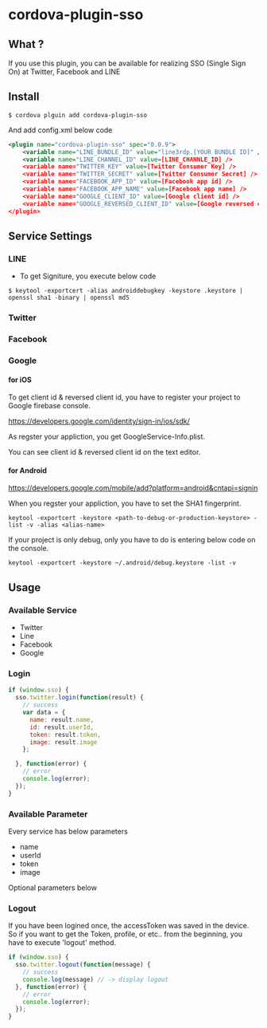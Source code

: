 # cordova-plugin-sso


## What ?

If you use this plugin, you can be available for realizing SSO (Single Sign On) at Twitter, Facebook and LINE

## Install

```
$ cordova plguin add cordova-plugin-sso
```

And add config.xml below code

```xml
<plugin name="cordova-plugin-sso" spec="0.0.9">
    <variable name="LINE_BUNDLE_ID" value="line3rdp.[YOUR BUNDLE ID]" />
    <variable name="LINE_CHANNEL_ID" value=[LINE_CHANNLE_ID] />
    <variable name="TWITTER_KEY" value=[Twitter Consumer Key] />
    <variable name="TWITTER_SECRET" value=[Twitter Consumer Secret] />
    <variable name="FACEBOOK_APP_ID" value=[Facebook app id] />
    <variable name="FACEBOOK_APP_NAME" value=[Facebook app name] />
    <variable name="GOOGLE_CLIENT_ID" value=[Google client id] />
    <variable name="GOOGLE_REVERSED_CLIENT_ID" value=[Google reversed client id] />
</plugin>

```

## Service Settings 

### LINE

- To get Signiture, you execute below code

```
$ keytool -exportcert -alias androiddebugkey -keystore .keystore | openssl sha1 -binary | openssl md5
```

### Twitter

### Facebook


### Google

#### for iOS

To get client id & reversed client id, you have to register your project to Google firebase console.

https://developers.google.com/identity/sign-in/ios/sdk/

As regster your appliction, you get GoogleService-Info.plist.

You can see client id & reversed client id on the text editor.


#### for Android

https://developers.google.com/mobile/add?platform=android&cntapi=signin

When you regster your appliction, you have to set the SHA1 fingerprint.

`keytool -exportcert -keystore <path-to-debug-or-production-keystore> -list -v -alias <alias-name>`

If your project is only debug, only you have to do is entering below code on the console.

`keytool -exportcert -keystore ~/.android/debug.keystore -list -v`



## Usage



### Available Service

- Twitter
- Line
- Facebook
- Google

### Login

```javascript
if (window.sso) {
  sso.twitter.login(function(result) {
    // success
    var data = {
      name: result.name,
      id: result.userId,
      token: result.token,
      image: result.image
    };

  }, function(error) {
    // error
    console.log(error);
  });
}
```

### Available Parameter


Every service has below parameters

- name 
- userId
- token
- image


Optional parameters below

### Logout

If you have been logined once, the accessToken was saved in the device.
So if you want to get the Token, profile, or etc.. from the beginning, you have to execute 'logout' method.


```javascript
if (window.sso) {
  sso.twitter.logout(function(message) {
    // success
    console.log(message) // -> display logout
  }, function(error) {
    // error
    console.log(error);
  });
}
```